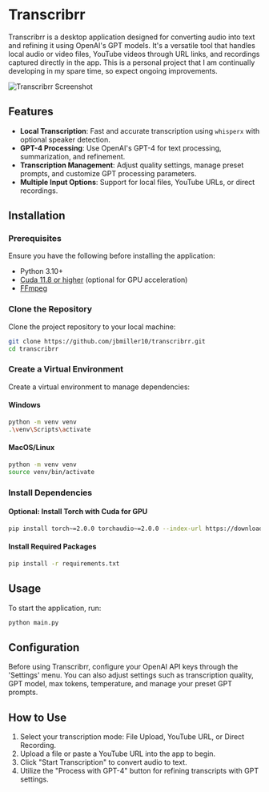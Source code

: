 # Transcribrr

Transcribrr is a desktop application designed for converting audio into text and refining it using OpenAI's GPT models. It's a versatile tool that handles local audio or video files, YouTube videos through URL links, and recordings captured directly in the app. This is a personal project that I am continually developing in my spare time, so expect ongoing improvements.

![Transcribrr Screenshot](https://github.com/user-attachments/assets/b8336779-a554-424b-97ff-53e617bf7823)

## Features

- **Local Transcription**: Fast and accurate transcription using `whisperx` with optional speaker detection.
- **GPT-4 Processing**: Use OpenAI's GPT-4 for text processing, summarization, and refinement.
- **Transcription Management**: Adjust quality settings, manage preset prompts, and customize GPT processing parameters.
- **Multiple Input Options**: Support for local files, YouTube URLs, or direct recordings.

## Installation

### Prerequisites

Ensure you have the following before installing the application:

- Python 3.10+
- [Cuda 11.8 or higher](https://docs.nvidia.com/cuda/cuda-quick-start-guide/index.html) (optional for GPU acceleration)
- [FFmpeg](https://ffmpeg.org/download.html)

### Clone the Repository

Clone the project repository to your local machine:

```bash
git clone https://github.com/jbmiller10/transcribrr.git
cd transcribrr
```

### Create a Virtual Environment

Create a virtual environment to manage dependencies:

#### Windows
```bash
python -m venv venv
.\venv\Scripts\activate
```

#### MacOS/Linux
```bash
python -m venv venv
source venv/bin/activate
```

### Install Dependencies

#### Optional: Install Torch with Cuda for GPU

```bash
pip install torch~=2.0.0 torchaudio~=2.0.0 --index-url https://download.pytorch.org/whl/cu118
```

#### Install Required Packages

```bash
pip install -r requirements.txt
```

## Usage

To start the application, run:

```bash
python main.py
```

## Configuration

Before using Transcribrr, configure your OpenAI API keys through the 'Settings' menu. You can also adjust settings such as transcription quality, GPT model, max tokens, temperature, and manage your preset GPT prompts.

## How to Use

1. Select your transcription mode: File Upload, YouTube URL, or Direct Recording.
2. Upload a file or paste a YouTube URL into the app to begin.
3. Click "Start Transcription" to convert audio to text.
4. Utilize the "Process with GPT-4" button for refining transcripts with GPT settings.

